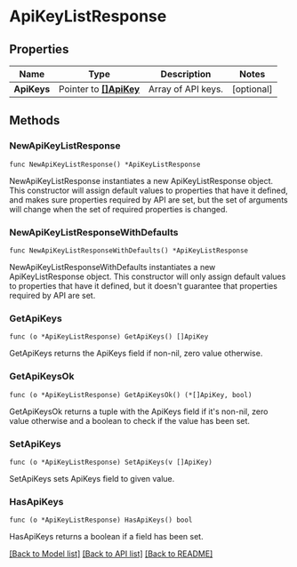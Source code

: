 # ApiKeyListResponse

## Properties

| Name        | Type                                 | Description        | Notes      |
| ----------- | ------------------------------------ | ------------------ | ---------- |
| **ApiKeys** | Pointer to [**[]ApiKey**](ApiKey.md) | Array of API keys. | [optional] |

## Methods

### NewApiKeyListResponse

`func NewApiKeyListResponse() *ApiKeyListResponse`

NewApiKeyListResponse instantiates a new ApiKeyListResponse object.
This constructor will assign default values to properties that have it defined,
and makes sure properties required by API are set, but the set of arguments
will change when the set of required properties is changed.

### NewApiKeyListResponseWithDefaults

`func NewApiKeyListResponseWithDefaults() *ApiKeyListResponse`

NewApiKeyListResponseWithDefaults instantiates a new ApiKeyListResponse object.
This constructor will only assign default values to properties that have it defined,
but it doesn't guarantee that properties required by API are set.

### GetApiKeys

`func (o *ApiKeyListResponse) GetApiKeys() []ApiKey`

GetApiKeys returns the ApiKeys field if non-nil, zero value otherwise.

### GetApiKeysOk

`func (o *ApiKeyListResponse) GetApiKeysOk() (*[]ApiKey, bool)`

GetApiKeysOk returns a tuple with the ApiKeys field if it's non-nil, zero value otherwise
and a boolean to check if the value has been set.

### SetApiKeys

`func (o *ApiKeyListResponse) SetApiKeys(v []ApiKey)`

SetApiKeys sets ApiKeys field to given value.

### HasApiKeys

`func (o *ApiKeyListResponse) HasApiKeys() bool`

HasApiKeys returns a boolean if a field has been set.

[[Back to Model list]](../README.md#documentation-for-models) [[Back to API list]](../README.md#documentation-for-api-endpoints) [[Back to README]](../README.md)
